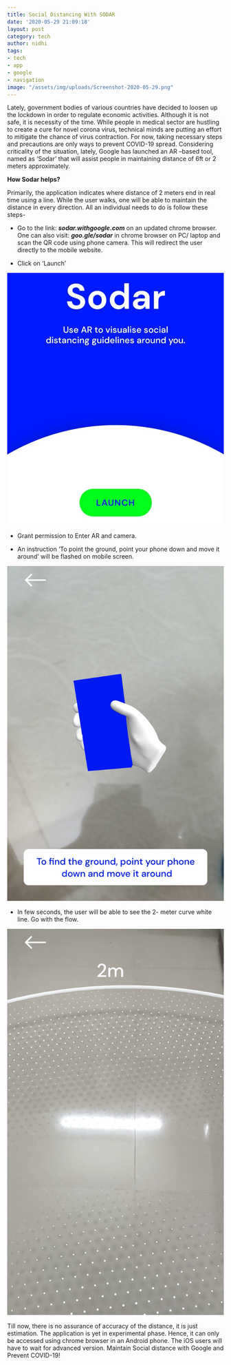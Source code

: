 ```yaml
---
title: Social Distancing With SODAR
date: '2020-05-29 21:09:18'
layout: post
category: tech
author: nidhi
tags:
- tech
- app
- google
- navigation
image: "/assets/img/uploads/Screenshot-2020-05-29.png"
---
```


Lately, government bodies of various countries have decided to loosen up the lockdown in order to regulate economic activities. Although it is not safe, it is necessity of the time. While people in medical sector are hustling to create a cure for novel corona virus, technical minds are putting an effort to mitigate the chance of virus contraction.  For now, taking necessary steps and precautions are only ways to prevent COVID-19 spread. 
Considering criticality of the situation, lately, Google has launched an AR –based tool, named as ‘Sodar’ that will assist people in maintaining distance of 6ft or 2 meters approximately. 

**How Sodar helps?**

Primarily, the application indicates where distance of 2 meters end in real time using a line. While the user walks, one will be able to maintain the distance in every direction. 
All an individual needs to do is follow these steps-

* Go to the link: ***sodar.withgoogle.com*** on an updated chrome browser. One can also visit: ***goo.gle/sodar*** in chrome browser on PC/ laptop and scan the QR code using phone camera. This will redirect the user directly to the mobile website.

* Click on ‘Launch’

<img src="/assets/img/uploads/IMG_20200529_212401.jpg">

* Grant permission to Enter AR and camera. 

* An instruction ‘To point the ground, point your phone down and move it around’ will be flashed on mobile screen.

<img src="/assets/img/uploads/Screenshot_2020-05-29-20-38-10-676_com.android.chrome.jpg">

* In few seconds, the user will be able to see the 2- meter curve white line. Go with the flow.

<img src="/assets/img/uploads/Screenshot_2020-05-29-20-41-57-214_com.android.chrome.jpg">

Till now, there is no assurance of accuracy of the distance, it is just estimation.
The application is yet in experimental phase. Hence, it can only be accessed using chrome browser in an Android phone. The iOS users will have to wait for advanced version.
Maintain Social distance with Google and Prevent COVID-19!
